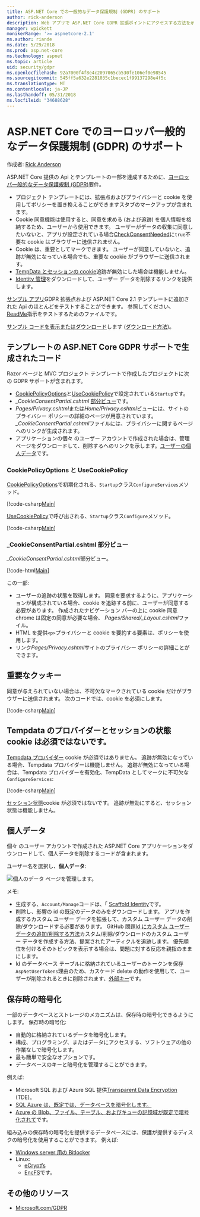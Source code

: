 ```yaml
---
title: ASP.NET Core での一般的なデータ保護規制 (GDPR) のサポート
author: rick-anderson
description: Web アプリで ASP.NET Core GDPR 拡張ポイントにアクセスする方法を示します。
manager: wpickett
monikerRange: '>= aspnetcore-2.1'
ms.author: riande
ms.date: 5/29/2018
ms.prod: asp.net-core
ms.technology: aspnet
ms.topic: article
uid: security/gdpr
ms.openlocfilehash: 92a7000f4f8e4c2097065cb530fe106ef0e98545
ms.sourcegitcommit: 545ff5a632e2281035c1becec1f99137298e4f5c
ms.translationtype: MT
ms.contentlocale: ja-JP
ms.lasthandoff: 05/31/2018
ms.locfileid: "34688628"
---
```

# <a name="eu-general-data-protection-regulation-gdpr-support-in-aspnet-core"></a>ASP.NET Core でのヨーロッパ一般的なデータ保護規制 (GDPR) のサポート

作成者: [Rick Anderson](https://twitter.com/RickAndMSFT)

ASP.NET Core 提供の Api とテンプレートの一部を達成するために、[ヨーロッパ一般的なデータ保護規制 (GDPR)](https://www.eugdpr.org/)要件。

* プロジェクト テンプレートには、拡張点およびプライバシーと cookie を使用してポリシーを置き換えることができますスタブのマークアップが含まれます。
* Cookie 同意機能は使用すると、同意を求める (および追跡) を個人情報を格納するため、ユーザーから使用できます。 ユーザーがデータの収集に同意したいないと、アプリが設定されている場合[CheckConsentNeeded](/dotnet/api/microsoft.aspnetcore.builder.cookiepolicyoptions.checkconsentneeded?view=aspnetcore-2.1#Microsoft_AspNetCore_Builder_CookiePolicyOptions_CheckConsentNeeded)に`true`不要な cookie はブラウザーに送信されません。
* Cookie は、重要としてマークできます。 ユーザーが同意していないと、追跡が無効になっている場合でも、重要な cookie がブラウザーに送信されます。
* [TempData とセッションの cookie](#tempdata)追跡が無効にした場合は機能しません。
* [Identity 管理](#pd)をダウンロードして、ユーザー データを削除するリンクを提供します。

[サンプル アプリ](https://github.com/aspnet/Docs/tree/live/aspnetcore/security/gdpr/sample)GDPR 拡張点および ASP.NET Core 2.1 テンプレートに追加された Api のほとんどをテストすることができます。 参照してください、 [ReadMe](https://github.com/aspnet/Docs/tree/live/aspnetcore/security/gdpr/sample)指示をテストするためのファイルです。

[サンプル コードを表示またはダウンロード](https://github.com/aspnet/Docs/tree/live/aspnetcore/security/gdpr/sample)します ([ダウンロード方法](xref:tutorials/index#how-to-download-a-sample))。

## <a name="aspnet-core-gdpr-support-in-template-generated-code"></a>テンプレートの ASP.NET Core GDPR サポートで生成されたコード

Razor ページと MVC プロジェクト テンプレートで作成したプロジェクトに次の GDPR サポートが含まれます。

* [CookiePolicyOptions](/dotnet/api/microsoft.aspnetcore.builder.cookiepolicyoptions?view=aspnetcore-2.0)と[UseCookiePolicy](/dotnet/api/microsoft.aspnetcore.builder.cookiepolicyappbuilderextensions.usecookiepolicy?view=aspnetcore-2.0#Microsoft_AspNetCore_Builder_CookiePolicyAppBuilderExtensions_UseCookiePolicy_Microsoft_AspNetCore_Builder_IApplicationBuilder_)で設定されている`Startup`です。
* *_CookieConsentPartial.cshtml* [部分ビュー](xref:mvc/views/tag-helpers/builtin-th/partial-tag-helper)です。
* *Pages/Privacy.cshtml*または*Home/Privacy.cshtml*ビューには、サイトのプライバシー ポリシーの詳細のページが用意されています。 *_CookieConsentPartial.cshtml*ファイルには、プライバシーに関するページへのリンクが生成されます。
* アプリケーションの個々 のユーザー アカウントで作成された場合は、管理 ページをダウンロードして、削除するへのリンクを示します。[ユーザーの個人データ](#pd)です。

### <a name="cookiepolicyoptions-and-usecookiepolicy"></a>CookiePolicyOptions と UseCookiePolicy

[CookiePolicyOptions](/dotnet/api/microsoft.aspnetcore.builder.cookiepolicyoptions?view=aspnetcore-2.0)で初期化される、`Startup`クラス`ConfigureServices`メソッド。

[!code-csharp[Main](gdpr/sample/Startup.cs?name=snippet1&highlight=14-20)]

[UseCookiePolicy](/dotnet/api/microsoft.aspnetcore.builder.cookiepolicyappbuilderextensions.usecookiepolicy?view=aspnetcore-2.0#Microsoft_AspNetCore_Builder_CookiePolicyAppBuilderExtensions_UseCookiePolicy_Microsoft_AspNetCore_Builder_IApplicationBuilder_)で呼び出される、`Startup`クラス`Configure`メソッド。

[!code-csharp[Main](gdpr/sample/Startup.cs?name=snippet1&highlight=49)]

### <a name="cookieconsentpartialcshtml-partial-view"></a>_CookieConsentPartial.cshtml 部分ビュー

*_CookieConsentPartial.cshtml*部分ビュー。

[!code-html[Main](gdpr/sample/RP/Pages/Shared/_CookieConsentPartial.cshtml)]

この一部:

* ユーザーの追跡の状態を取得します。 同意を要求するように、アプリケーションが構成されている場合、cookie を追跡する前に、ユーザーが同意する必要があります。 作成されたナビゲーション バーの上に cookie 同意 chrome は固定の同意が必要な場合、 *Pages/Shared/_Layout.cshtml*ファイル。
* HTML を提供`<p>`プライバシーと cookie を要約する要素は、ポリシーを使用します。
* リンク*Pages/Privacy.cshtml*サイトのプライバシー ポリシーの詳細ことができます。

## <a name="essential-cookies"></a>重要なクッキー

同意が与えられていない場合は、不可欠なマークされている cookie だけがブラウザーに送信されます。 次のコードでは、cookie を必須にします。

[!code-csharp[Main](gdpr/sample/RP/Pages/Cookie.cshtml.cs?name=snippet1&highlight=5)]

<a name="tempdata"></a>

## <a name="tempdata-provider-and-session-state-cookies-are-not-essential"></a>Tempdata のプロバイダーとセッションの状態 cookie は必須ではないです。

[Tempdata プロバイダー](xref:fundamentals/app-state#tempdata) cookie が必須ではありません。 追跡が無効になっている場合、Tempdata プロバイダーは機能しません。 追跡が無効になっている場合は、Tempdata プロバイダーを有効化、TempData としてマークに不可欠な`ConfigureServices`:

[!code-csharp[Main](gdpr/sample/RP/Startup.cs?name=snippet1)]

[セッション状態](xref:fundamentals/app-state)cookie が必須ではないです。 追跡が無効にすると、セッション状態は機能しません。

<a name="pd"></a>

## <a name="personal-data"></a>個人データ

個々 のユーザー アカウントで作成された ASP.NET Core アプリケーションをダウンロードして、個人データを削除するコードが含まれます。

ユーザー名を選択し、**個人データ**:

![個人のデータ ページを管理します。](gdpr/_static/pd.png)

メモ:

* 生成する、`Account/Manage`コードは、「 [Scaffold Identity](xref:security/authentication/scaffold-identity)です。
* 削除し、影響の id の既定のデータのみをダウンロードします。 アプリを作成するカスタム ユーザー データを拡張して、カスタム ユーザー データの削除/ダウンロードする必要があります。 GitHub 問題[Id にカスタム ユーザー データの追加/削除する方法](https://github.com/aspnet/Docs/issues/6226)カスタム/削除/ダウンロードのカスタム ユーザー データを作成する方法、提案されたアーティクルを追跡します。 優先順位を付けるそのトピックを表示する場合は、問題に対する反応を親指のままにします。
* Id のデータベース テーブルに格納されているユーザーのトークンを保存`AspNetUserTokens`理由のため、カスケード delete の動作を使用して、ユーザーが削除されるときに削除されます、[外部キー](https://github.com/aspnet/Identity/blob/b4fc72c944e0589a7e1f076794d7e5d8dcf163bf/src/EF/IdentityUserContext.cs#L152)です。

## <a name="encryption-at-rest"></a>保存時の暗号化

一部のデータベースとストレージのメカニズムは、保存時の暗号化できるようにします。 保存時の暗号化:

* 自動的に格納されているデータを暗号化します。
* 構成、プログラミング、またはデータにアクセスする、ソフトウェアの他の作業なしで暗号化します。
* 最も簡単で安全なオプションです。
* データベースのキーと暗号化を管理することができます。

例えば:

* Microsoft SQL および Azure SQL 提供[Transparent Data Encryption](https://docs.microsoft.com/en-us/sql/relational-databases/security/encryption/transparent-data-encryption?view=sql-server-2017) (TDE)。
* [SQL Azure は、既定では、データベースを暗号化します。](https://azure.microsoft.com/en-us/updates/newly-created-azure-sql-databases-encrypted-by-default/)
* [Azure の Blob、ファイル、テーブル、およびキューの記憶域が既定で暗号化されて](https://azure.microsoft.com/en-us/blog/announcing-default-encryption-for-azure-blobs-files-table-and-queue-storage/)です。

組み込みの保存時の暗号化を提供するデータベースには、保護が提供するディスクの暗号化を使用することができます。 例えば:

* [Windows server 用の Bitlocker](https://docs.microsoft.com/en-us/windows/security/information-protection/bitlocker/bitlocker-how-to-deploy-on-windows-server)
* Linux:
  * [eCryptfs](https://launchpad.net/ecryptfs)
  * [EncFS](https://github.com/vgough/encfs)です。

## <a name="additional-resources"></a>その他のリソース

* [Microsoft.com/GDPR](https://www.microsoft.com/en-us/trustcenter/Privacy/GDPR)
